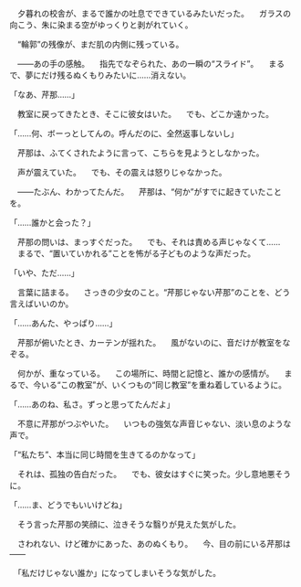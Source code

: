 　夕暮れの校舎が、まるで誰かの吐息でできているみたいだった。
　ガラスの向こう、朱に染まる空がゆっくりと剥がれていく。

　“輪郭”の残像が、まだ肌の内側に残っている。

　——あの手の感触。
　指先でなぞられた、あの一瞬の“スライド”。
　まるで、夢にだけ残るぬくもりみたいに……消えない。

「なあ、芹那……」

　教室に戻ってきたとき、そこに彼女はいた。
　でも、どこか遠かった。

「……何、ボーっとしてんの。呼んだのに、全然返事しないし」

　芹那は、ふてくされたように言って、こちらを見ようとしなかった。

　声が震えていた。
　でも、その震えは怒りじゃなかった。

　——たぶん、わかってたんだ。
　芹那は、“何か”がすでに起きていたことを。

「……誰かと会った？」

　芹那の問いは、まっすぐだった。
　でも、それは責める声じゃなくて……
　まるで、“置いていかれる”ことを怖がる子どものような声だった。

「いや、ただ……」

　言葉に詰まる。
　さっきの少女のこと。“芹那じゃない芹那”のことを、どう言えばいいのか。

「……あんた、やっぱり……」

　芹那が俯いたとき、カーテンが揺れた。
　風がないのに、音だけが教室をなぞる。

　何かが、重なっている。
　この場所に、時間と記憶と、誰かの感情が。
　まるで、今いる“この教室”が、いくつもの“同じ教室”を重ね着しているように。

「……あのね、私さ。ずっと思ってたんだよ」

　不意に芹那がつぶやいた。
　いつもの強気な声音じゃない、淡い息のような声で。

「“私たち”、本当に同じ時間を生きてるのかなって」

　それは、孤独の告白だった。
　でも、彼女はすぐに笑った。少し意地悪そうに。

「……ま、どうでもいいけどね」

　そう言った芹那の笑顔に、泣きそうな翳りが見えた気がした。

　さわれない、けど確かにあった、あのぬくもり。
　今、目の前にいる芹那は——

　「私だけじゃない誰か」になってしまいそうな気がした。